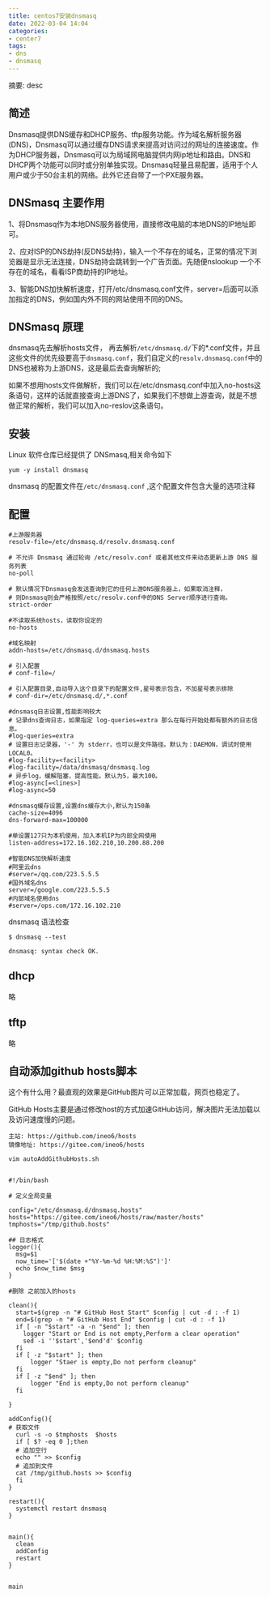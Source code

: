 ```yaml
---
title: centos7安装dnsmasq
date: 2022-03-04 14:04
categories:
- center7
tags:
- dns
- dnsmasq
---
```

  
  
摘要: desc
<!-- more -->



## 简述

Dnsmasq提供DNS缓存和DHCP服务、tftp服务功能。作为域名解析服务器(DNS)，Dnsmasq可以通过缓存DNS请求来提高对访问过的网址的连接速度。作为DHCP服务器，Dnsmasq可以为局域网电脑提供内网ip地址和路由。DNS和DHCP两个功能可以同时或分别单独实现。Dnsmasq轻量且易配置，适用于个人用户或少于50台主机的网络。此外它还自带了一个PXE服务器。


## DNSmasq 主要作用

1、将Dnsmasq作为本地DNS服务器使用，直接修改电脑的本地DNS的IP地址即可。

2、应对ISP的DNS劫持(反DNS劫持)，输入一个不存在的域名，正常的情况下浏览器是显示无法连接，DNS劫持会跳转到一个广告页面。先随便nslookup 一个不存在的域名，看看ISP商劫持的IP地址。

3、智能DNS加快解析速度，打开/etc/dnsmasq.conf文件，server=后面可以添加指定的DNS，例如国内外不同的网站使用不同的DNS。


## DNSmasq 原理

dnsmasq先去解析hosts文件， 再去解析`/etc/dnsmasq.d/`下的*.conf文件，并且这些文件的优先级要高于`dnsmasq.conf`，我们自定义的`resolv.dnsmasq.conf`中的DNS也被称为上游DNS，这是最后去查询解析的;

如果不想用hosts文件做解析，我们可以在/etc/dnsmasq.conf中加入no-hosts这条语句，这样的话就直接查询上游DNS了，如果我们不想做上游查询，就是不想做正常的解析，我们可以加入no-reslov这条语句。


## 安装

Linux 软件仓库已经提供了 DNSmasq,相关命令如下
```
yum -y install dnsmasq
```

dnsmasq 的配置文件在`/etc/dnsmasq.conf` ,这个配置文件包含大量的选项注释


## 配置

```
#上游服务器
resolv-file=/etc/dnsmasq.d/resolv.dnsmasq.conf

# 不允许 Dnsmasq 通过轮询 /etc/resolv.conf 或者其他文件来动态更新上游 DNS 服务列表
no-poll

# 默认情况下Dnsmasq会发送查询到它的任何上游DNS服务器上，如果取消注释，
# 则Dnsmasq则会严格按照/etc/resolv.conf中的DNS Server顺序进行查询。
strict-order

#不读取系统hosts，读取你设定的
no-hosts

#域名映射
addn-hosts=/etc/dnsmasq.d/dnsmasq.hosts

# 引入配置
# conf-file=/

# 引入配置目录,自动导入这个目录下的配置文件,星号表示包含，不加星号表示排除
# conf-dir=/etc/dnsmasq.d/,*.conf

#dnsmasq日志设置,性能影响较大
# 记录dns查询日志，如果指定 log-queries=extra 那么在每行开始处都有额外的日志信息。
#log-queries=extra
# 设置日志记录器，'-' 为 stderr，也可以是文件路径。默认为：DAEMON，调试时使用 LOCAL0。
#log-facility=<facility>
#log-facility=/data/dnsmasq/dnsmasq.log
# 异步log，缓解阻塞，提高性能。默认为5，最大100。
#log-async[=<lines>]
#log-async=50

#dnsmasq缓存设置,设置dns缓存大小,默认为150条
cache-size=4096
dns-forward-max=100000

#单设置127只为本机使用，加入本机IP为内部全网使用
listen-address=172.16.102.210,10.200.88.200

#智能DNS加快解析速度
#阿里云dns
#server=/qq.com/223.5.5.5
#国外域名dns
server=/google.com/223.5.5.5
#内部域名使用dns
#server=/ops.com/172.16.102.210
```


dnsmasq 语法检查
```
$ dnsmasq --test

dnsmasq: syntax check OK.
```


## dhcp
略 
## tftp
略


## 自动添加github hosts脚本

这个有什么用？最直观的效果是GitHub图片可以正常加载，网页也稳定了。

GitHub Hosts主要是通过修改host的方式加速GitHub访问，解决图片无法加载以及访问速度慢的问题。
```
主站: https://github.com/ineo6/hosts
镜像地址: https://gitee.com/ineo6/hosts
```


```
vim autoAddGithubHosts.sh


#!/bin/bash

# 定义全局变量

config="/etc/dnsmasq.d/dnsmasq.hosts"
hosts="https://gitee.com/ineo6/hosts/raw/master/hosts"
tmphosts="/tmp/github.hosts"

## 日志格式
logger(){
  msg=$1
  now_time='['$(date +"%Y-%m-%d %H:%M:%S")']'
  echo $now_time $msg
}

#删除 之前加入的hosts

clean(){
  start=$(grep -n "# GitHub Host Start" $config | cut -d : -f 1)
  end=$(grep -n "# GitHub Host End" $config | cut -d : -f 1)
  if [ -n "$start" -a -n "$end" ]; then
    logger "Start or End is not empty,Perform a clear operation"
    sed -i ''$start','$end'd' $config
  fi
  if [ -z "$start" ]; then
      logger "Staer is empty,Do not perform cleanup"
  fi
  if [ -z "$end" ]; then
      logger "End is empty,Do not perform cleanup"
  fi

}

addConfig(){
# 获取文件
  curl -s -o $tmphosts  $hosts
  if [ $? -eq 0 ];then
  # 追加空行
  echo "" >> $config
  # 追加到文件
  cat /tmp/github.hosts >> $config
  fi
}

restart(){
  systemctl restart dnsmasq
}


main(){
  clean
  addConfig
  restart
}


main

```